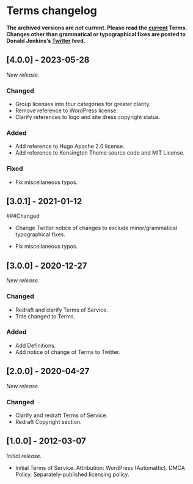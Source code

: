 # Terms changelog

**The archived versions are _not_ current. Please read the [current](https://github.com/donaldjenkins/policies/blob/main/terms.md) Terms. Changes other than grammatical or typographical fixes are posted to Donald Jenkins’s [Twitter](https://www.twitter.com/donaldjenkins) feed.**

## [4.0.0] - 2023-05-28

_New release._

[4.0.0.]: https://github.com/donaldjenkins/policies/blob/main/privacy.md

### Changed

- Group licenses into four categories for greater clarity.
- Remove reference to WordPress license.
- Clarify references to logo and site dress copyright status.

### Added

- Add reference to Hugo Apache 2.0 license.
- Add reference to Kensington Theme source code and MIT License.

### Fixed

- Fix miscellaneous typos.

## [3.0.1] - 2021-01-12

[3.0.1.]: [https://github.com/donaldjenkins/policies/blob/main/archives/terms/terms-2021-01-12.md](https://github.com/donaldjenkins/policies/blob/main/archives/terms/terms-2021-01-12.md)

###Changed

- Change Twitter notice of changes to exclude minor/grammatical typographical fixes.

- Fix miscellaneous typos.

## [3.0.0] - 2020-12-27

_New release._

[3.0.0.]: [https://github.com/donaldjenkins/policies/blob/main/archives/terms/terms-2020-12-27.md](https://github.com/donaldjenkins/policies/blob/main/archives/terms/terms-2020-12-27.md)

### Changed

- Redraft and clarify Terms of Service.
- Title changed to Terms.

### Added

- Add Definitions.
- Add notice of change of Terms to Twitter.

## [2.0.0] - 2020-04-27

_New release._

[2.0.0.]: [https://github.com/donaldjenkins/policies/blob/main/archives/terms/terms-2020-04-27.md](https://github.com/donaldjenkins/policies/blob/main/archives/terms/terms-2020-04-27.md)

### Changed

- Clarify and redraft Terms of Service.
- Redraft Copyright section.

## [1.0.0] - 2012-03-07

_Initial release._

[1.0.0.]: [https://github.com/donaldjenkins/policies/blob/main/archives/terms/terms-2012-03-07.md](https://github.com/donaldjenkins/policies/blob/main/archives/terms/terms-2012-03-07.md)

- Initial Terms of Service. Attribution: WordPress (Automattic). DMCA Policy. Separately-published licensing policy.
